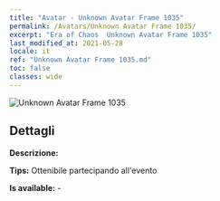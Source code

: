 ```yaml
---
title: "Avatar - Unknown Avatar Frame 1035"
permalink: /Avatars/Unknown Avatar Frame 1035/
excerpt: "Era of Chaos  Unknown Avatar Frame 1035"
last_modified_at: 2021-05-28
locale: it
ref: "Unknown Avatar Frame 1035.md"
toc: false
classes: wide
---
```

 ![Unknown Avatar Frame 1035](/images/a/avatarFrame_35.png)

## Dettagli

 **Descrizione:**  

 **Tips:** Ottenibile partecipando all'evento 

 **Is available:**  - 

